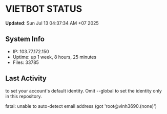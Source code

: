 # VIETBOT STATUS
**Updated**: Sun Jul 13 04:37:34 AM +07 2025

## System Info
- IP: 103.77.172.150
- Uptime: up 1 week, 8 hours, 25 minutes
- Files: 33785

## Last Activity

to set your account's default identity.
Omit --global to set the identity only in this repository.

fatal: unable to auto-detect email address (got 'root@vinh3690.(none)')
